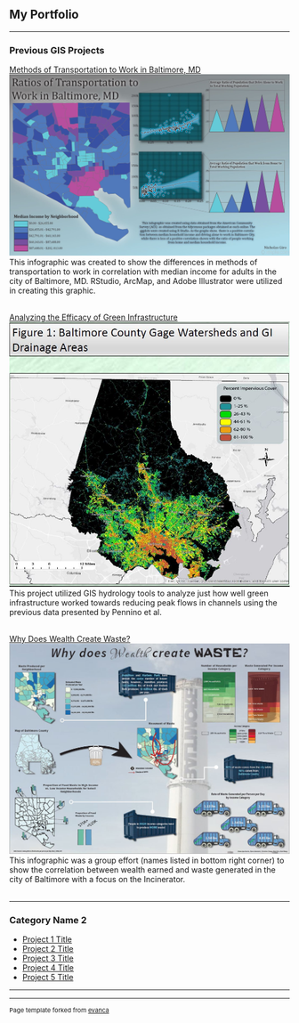 ## My Portfolio

---

### Previous GIS Projects 

[Methods of Transportation to Work in Baltimore, MD](https://github.com/ngiro1/ngiro1.github.io/blob/master/pdf/Giro_Lab4%20%5BRecovered%5D.pdf)
<img src="images/Project4_383.JPG"/>
This infographic was created to show the differences in methods of transportation to work in correlation with median income for adults in the city of Baltimore, MD. RStudio, ArcMap, and Adobe Illustrator were utilized in creating this graphic.
<br><br>

[Analyzing the Efficacy of Green Infrastructure](https://github.com/ngiro1/ngiro1.github.io/blob/master/pdf/FinalPresentation.pdf)
<img src="images/pennino_419.JPG"/>
This project utilized GIS hydrology tools to analyze just how well green infrastructure worked towards reducing peak flows in channels using the previous data presented by Pennino et al.
<br><br>

[Why Does Wealth Create Waste?](http://example.com/)
<img src="images/Capture.JPG"/>
This infographic was a group effort (names listed in bottom right corner) to show the correlation between wealth earned and waste generated in the city of Baltimore with a focus on the Incinerator.
<br><br>

---

### Category Name 2

- [Project 1 Title](http://example.com/)
- [Project 2 Title](http://example.com/)
- [Project 3 Title](http://example.com/)
- [Project 4 Title](http://example.com/)
- [Project 5 Title](http://example.com/)

---




---
<p style="font-size:11px">Page template forked from <a href="https://github.com/evanca/quick-portfolio">evanca</a></p>
<!-- Remove above link if you don't want to attibute -->
